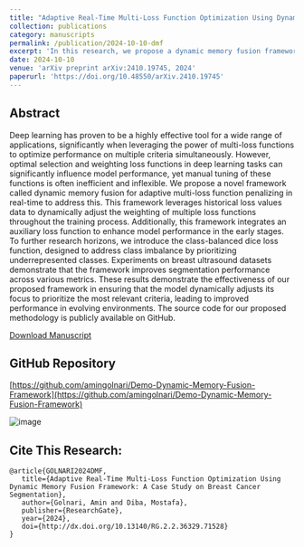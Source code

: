 ```yaml
---
title: "Adaptive Real-Time Multi-Loss Function Optimization Using Dynamic Memory Fusion Framework: A Case Study on Breast Cancer Segmentation"
collection: publications
category: manuscripts
permalink: /publication/2024-10-10-dmf
excerpt: 'In this research, we propose a dynamic memory fusion framework for adaptive multi-loss function penalizing in real-time, which dynamically adjusts the weighting of loss functions based on historical loss values and incorporates an auxiliary loss function and class-balanced dice loss to improve segmentation performance. [Download Manuscript](https://www.researchgate.net/profile/Amin-Golnari/publication/384691380_Adaptive_Real-Time_Multi-Loss_Function_Optimization_Using_Dynamic_Memory_Fusion_Framework_A_Case_Study_on_Breast_Cancer_Segmentation/links/67093c2a68e0f20a610caa16/Adaptive-Real-Time-Multi-Loss-Function-Optimization-Using-Dynamic-Memory-Fusion-Framework-A-Case-Study-on-Breast-Cancer-Segmentation.pdf)'
date: 2024-10-10
venue: 'arXiv preprint arXiv:2410.19745, 2024'
paperurl: 'https://doi.org/10.48550/arXiv.2410.19745'
---
```


## Abstract

Deep learning has proven to be a highly effective tool for a wide range of applications, significantly when leveraging the power of multi-loss functions to optimize performance on multiple criteria simultaneously. However, optimal selection and weighting loss functions in deep learning tasks can significantly influence model performance, yet manual tuning of these functions is often inefficient and inflexible. We propose a novel framework called dynamic memory fusion for adaptive multi-loss function penalizing in real-time to address this. This framework leverages historical loss values data to dynamically adjust the weighting of multiple loss functions throughout the training process. Additionally, this framework integrates an auxiliary loss function to enhance model performance in the early stages. To further research horizons, we introduce the class-balanced dice loss function, designed to address class imbalance by prioritizing underrepresented classes. Experiments on breast ultrasound datasets demonstrate that the framework improves segmentation performance across various metrics. These results demonstrate the effectiveness of our proposed framework in ensuring that the model dynamically adjusts its focus to prioritize the most relevant criteria, leading to improved performance in evolving environments. The source code for our proposed methodology is publicly available on GitHub. 

[Download Manuscript](https://www.researchgate.net/profile/Amin-Golnari/publication/384691380_Adaptive_Real-Time_Multi-Loss_Function_Optimization_Using_Dynamic_Memory_Fusion_Framework_A_Case_Study_on_Breast_Cancer_Segmentation/links/67093c2a68e0f20a610caa16/Adaptive-Real-Time-Multi-Loss-Function-Optimization-Using-Dynamic-Memory-Fusion-Framework-A-Case-Study-on-Breast-Cancer-Segmentation.pdf)

## GitHub Repository

[https://github.com/amingolnari/Demo-Dynamic-Memory-Fusion-Framework](https://github.com/amingolnari/Demo-Dynamic-Memory-Fusion-Framework)

![image](https://github.com/user-attachments/assets/3990ab48-01b8-4fd6-8a56-406d075eb8b7)

## Cite This Research:

    @article{GOLNARI2024DMF,
       title={Adaptive Real-Time Multi-Loss Function Optimization Using Dynamic Memory Fusion Framework: A Case Study on Breast Cancer Segmentation},
       author={Golnari, Amin and Diba, Mostafa},
       publisher={ResearchGate},
       year={2024},
       doi={http://dx.doi.org/10.13140/RG.2.2.36329.71528}
    }
